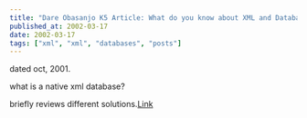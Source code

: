 ```yaml
---
title: "Dare Obasanjo K5 Article: What do you know about XML and Databases?"
published_at: 2002-03-17
date: 2002-03-17
tags: ["xml", "xml", "databases", "posts"]
---
```

dated oct, 2001.  

what is a native xml database?  

briefly reviews different solutions.[Link](http://www.kuro5hin.org/story/2001/10/28/203326/35)
